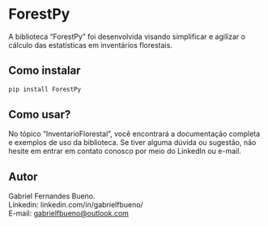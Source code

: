 # ForestPy

<!-- WARNING: THIS FILE WAS AUTOGENERATED! DO NOT EDIT! -->

A biblioteca “ForestPy” foi desenvolvida visando simplificar e agilizar
o cálculo das estatísticas em inventários florestais.

## Como instalar

``` sh
pip install ForestPy
```

## Como usar?

No tópico “InventarioFlorestal”, você encontrará a documentação completa
e exemplos de uso da biblioteca. Se tiver alguma dúvida ou sugestão, não
hesite em entrar em contato conosco por meio do LinkedIn ou e-mail.

## Autor

Gabriel Fernandes Bueno. <br> Linkedin: linkedin.com/in/gabrielfbueno/
<br> E-mail: gabrielfbueno@outlook.com
